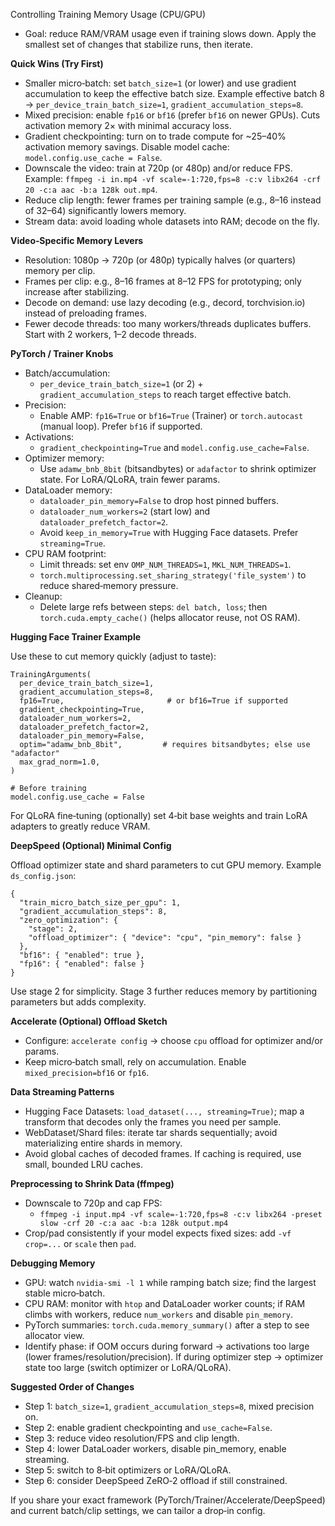 Controlling Training Memory Usage (CPU/GPU)

- Goal: reduce RAM/VRAM usage even if training slows down. Apply the smallest set of changes that stabilize runs, then iterate.

**Quick Wins (Try First)**
- Smaller micro‑batch: set `batch_size=1` (or lower) and use gradient accumulation to keep the effective batch size. Example effective batch 8 → `per_device_train_batch_size=1`, `gradient_accumulation_steps=8`.
- Mixed precision: enable `fp16` or `bf16` (prefer `bf16` on newer GPUs). Cuts activation memory 2× with minimal accuracy loss.
- Gradient checkpointing: turn on to trade compute for ~25–40% activation memory savings. Disable model cache: `model.config.use_cache = False`.
- Downscale the video: train at 720p (or 480p) and/or reduce FPS. Example: `ffmpeg -i in.mp4 -vf scale=-1:720,fps=8 -c:v libx264 -crf 20 -c:a aac -b:a 128k out.mp4`.
- Reduce clip length: fewer frames per training sample (e.g., 8–16 instead of 32–64) significantly lowers memory.
- Stream data: avoid loading whole datasets into RAM; decode on the fly.

**Video‑Specific Memory Levers**
- Resolution: 1080p → 720p (or 480p) typically halves (or quarters) memory per clip.
- Frames per clip: e.g., 8–16 frames at 8–12 FPS for prototyping; only increase after stabilizing.
- Decode on demand: use lazy decoding (e.g., decord, torchvision.io) instead of preloading frames.
- Fewer decode threads: too many workers/threads duplicates buffers. Start with 2 workers, 1–2 decode threads.

**PyTorch / Trainer Knobs**
- Batch/accumulation:
  - `per_device_train_batch_size=1` (or 2) + `gradient_accumulation_steps` to reach target effective batch.
- Precision:
  - Enable AMP: `fp16=True` or `bf16=True` (Trainer) or `torch.autocast` (manual loop). Prefer `bf16` if supported.
- Activations:
  - `gradient_checkpointing=True` and `model.config.use_cache=False`.
- Optimizer memory:
  - Use `adamw_bnb_8bit` (bitsandbytes) or `adafactor` to shrink optimizer state. For LoRA/QLoRA, train fewer params.
- DataLoader memory:
  - `dataloader_pin_memory=False` to drop host pinned buffers.
  - `dataloader_num_workers=2` (start low) and `dataloader_prefetch_factor=2`.
  - Avoid `keep_in_memory=True` with Hugging Face datasets. Prefer `streaming=True`.
- CPU RAM footprint:
  - Limit threads: set env `OMP_NUM_THREADS=1`, `MKL_NUM_THREADS=1`.
  - `torch.multiprocessing.set_sharing_strategy('file_system')` to reduce shared‑memory pressure.
- Cleanup:
  - Delete large refs between steps: `del batch, loss`; then `torch.cuda.empty_cache()` (helps allocator reuse, not OS RAM).

**Hugging Face Trainer Example**

Use these to cut memory quickly (adjust to taste):

```
TrainingArguments(
  per_device_train_batch_size=1,
  gradient_accumulation_steps=8,
  fp16=True,                       # or bf16=True if supported
  gradient_checkpointing=True,
  dataloader_num_workers=2,
  dataloader_prefetch_factor=2,
  dataloader_pin_memory=False,
  optim="adamw_bnb_8bit",         # requires bitsandbytes; else use "adafactor"
  max_grad_norm=1.0,
)

# Before training
model.config.use_cache = False
```

For QLoRA fine‑tuning (optionally) set 4‑bit base weights and train LoRA adapters to greatly reduce VRAM.

**DeepSpeed (Optional) Minimal Config**

Offload optimizer state and shard parameters to cut GPU memory. Example `ds_config.json`:

```
{
  "train_micro_batch_size_per_gpu": 1,
  "gradient_accumulation_steps": 8,
  "zero_optimization": {
    "stage": 2,
    "offload_optimizer": { "device": "cpu", "pin_memory": false }
  },
  "bf16": { "enabled": true },
  "fp16": { "enabled": false }
}
```

Use stage 2 for simplicity. Stage 3 further reduces memory by partitioning parameters but adds complexity.

**Accelerate (Optional) Offload Sketch**

- Configure: `accelerate config` → choose `cpu` offload for optimizer and/or params.
- Keep micro‑batch small, rely on accumulation. Enable `mixed_precision=bf16` or `fp16`.

**Data Streaming Patterns**
- Hugging Face Datasets: `load_dataset(..., streaming=True)`; map a transform that decodes only the frames you need per sample.
- WebDataset/Shard files: iterate tar shards sequentially; avoid materializing entire shards in memory.
- Avoid global caches of decoded frames. If caching is required, use small, bounded LRU caches.

**Preprocessing to Shrink Data (ffmpeg)**
- Downscale to 720p and cap FPS:
  - `ffmpeg -i input.mp4 -vf scale=-1:720,fps=8 -c:v libx264 -preset slow -crf 20 -c:a aac -b:a 128k output.mp4`
- Crop/pad consistently if your model expects fixed sizes: add `-vf crop=...` or `scale` then `pad`.

**Debugging Memory**
- GPU: watch `nvidia-smi -l 1` while ramping batch size; find the largest stable micro‑batch.
- CPU RAM: monitor with `htop` and DataLoader worker counts; if RAM climbs with workers, reduce `num_workers` and disable `pin_memory`.
- PyTorch summaries: `torch.cuda.memory_summary()` after a step to see allocator view.
- Identify phase: if OOM occurs during forward → activations too large (lower frames/resolution/precision). If during optimizer step → optimizer state too large (switch optimizer or LoRA/QLoRA).

**Suggested Order of Changes**
- Step 1: `batch_size=1`, `gradient_accumulation_steps=8`, mixed precision on.
- Step 2: enable gradient checkpointing and `use_cache=False`.
- Step 3: reduce video resolution/FPS and clip length.
- Step 4: lower DataLoader workers, disable pin_memory, enable streaming.
- Step 5: switch to 8‑bit optimizers or LoRA/QLoRA.
- Step 6: consider DeepSpeed ZeRO‑2 offload if still constrained.

If you share your exact framework (PyTorch/Trainer/Accelerate/DeepSpeed) and current batch/clip settings, we can tailor a drop‑in config.

